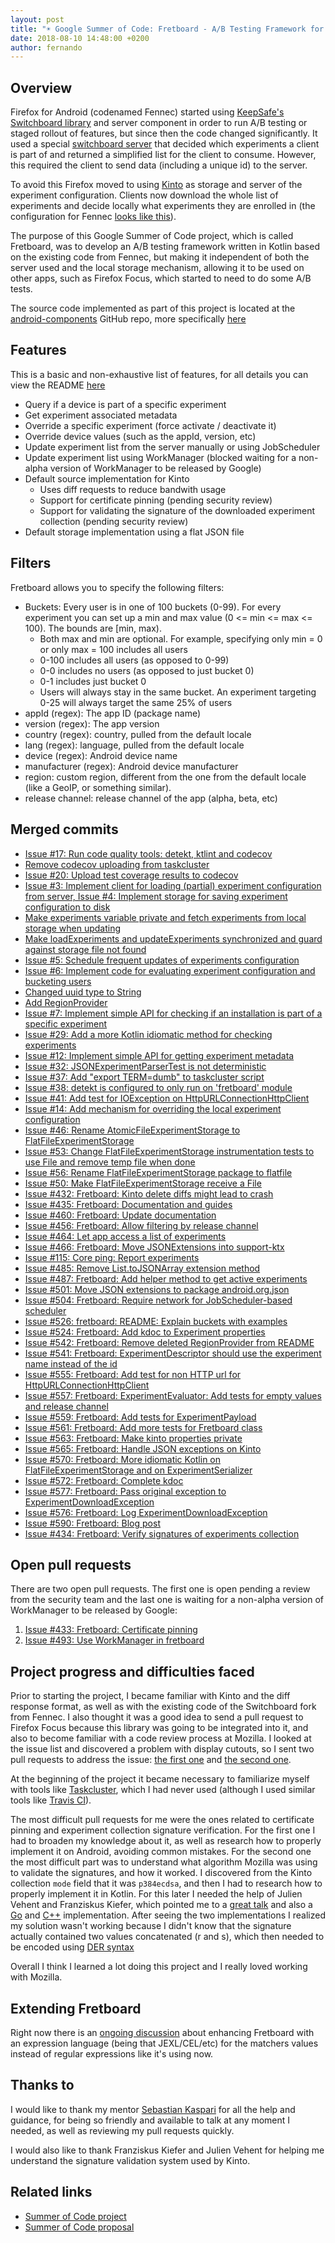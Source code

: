 ```yaml
---
layout: post
title: "☀️ Google Summer of Code: Fretboard - A/B Testing Framework for Android"
date: 2018-08-10 14:48:00 +0200
author: fernando
---
```


## Overview
Firefox for Android (codenamed Fennec) started using [KeepSafe's Switchboard library](https://github.com/KeepSafe/Switchboard) and server component in order to run A/B testing or staged rollout of features, but since then the code changed significantly. It used a special [switchboard server](https://github.com/mozilla-services/switchboard-server) that decided which experiments a client is part of and returned a simplified list for the client to consume. However, this required the client to send data (including a unique id) to the server.

To avoid this Firefox moved to using [Kinto](https://github.com/Kinto/kinto) as storage and server of the experiment configuration. Clients now download the whole list of experiments and decide locally what experiments they are enrolled in (the configuration for Fennec [looks like this](https://firefox.settings.services.mozilla.com/v1/buckets/fennec/collections/experiments/records)).

The purpose of this Google Summer of Code project, which is called Fretboard, was to develop an A/B testing framework written in Kotlin based on the existing code from Fennec, but making it independent of both the server used and the local storage mechanism, allowing it to be used on other apps, such as Firefox Focus, which started to need to do some A/B tests.

The source code implemented as part of this project is located at the [android-components](https://github.com/mozilla-mobile/android-components) GitHub repo, more specifically [here](https://github.com/mozilla-mobile/android-components/tree/main/components/service/fretboard)

## Features
This is a basic and non-exhaustive list of features, for all details you can view the README [here](https://github.com/mozilla-mobile/android-components/blob/main/components/service/fretboard/README.md)

* Query if a device is part of a specific experiment
* Get experiment associated metadata
* Override a specific experiment (force activate / deactivate it)
* Override device values (such as the appId, version, etc)
* Update experiment list from the server manually or using JobScheduler 
* Update experiment list using WorkManager (blocked waiting for a non-alpha version of WorkManager to be released by Google)
* Default source implementation for Kinto
    * Uses diff requests to reduce bandwith usage
    * Support for certificate pinning (pending security review)
    * Support for validating the signature of the downloaded experiment collection (pending security review)
* Default storage implementation using a flat JSON file

## Filters
Fretboard allows you to specify the following filters:
- Buckets: Every user is in one of 100 buckets (0-99). For every experiment you can set up a min and max value (0 <= min <= max <= 100). The bounds are [min, max).
    - Both max and min are optional. For example, specifying only min = 0 or only max = 100 includes all users
    - 0-100 includes all users (as opposed to 0-99)
    - 0-0 includes no users (as opposed to just bucket 0)
    - 0-1 includes just bucket 0
    - Users will always stay in the same bucket. An experiment targeting 0-25 will always target the same 25% of users
- appId (regex): The app ID (package name)
- version (regex): The app version
- country (regex): country, pulled from the default locale
- lang (regex): language, pulled from the default locale
- device (regex): Android device name
- manufacturer (regex): Android device manufacturer
- region: custom region, different from the one from the default locale (like a GeoIP, or something similar).
- release channel: release channel of the app (alpha, beta, etc)

## Merged commits
* [Issue #17: Run code quality tools: detekt, ktlint and codecov](https://github.com/mozilla-mobile/android-components/commit/cb4a3685f7ec3d79cf356fba7a95d04f5373c9f7)
* [Remove codecov uploading from taskcluster](https://github.com/mozilla-mobile/android-components/commit/79f49c7a61ee2560bb6e4233586d2b0fc10a978f)
* [Issue #20: Upload test coverage results to codecov](https://github.com/mozilla-mobile/android-components/commit/71a165d094fb777113f06d1e2ac27f2c082bba29)
* [Issue #3: Implement client for loading (partial) experiment configuration from server, Issue #4: Implement storage for saving experiment configuration to disk](https://github.com/mozilla-mobile/android-components/commit/7996c0c11a40939cac73914b83fc2ec578927596)
* [Make experiments variable private and fetch experiments from local storage when updating](https://github.com/mozilla-mobile/android-components/commit/63c9792d9c98b7b5cb12aa62fec792710fa116d0)
* [Make loadExperiments and updateExperiments synchronized and guard against storage file not found](https://github.com/mozilla-mobile/android-components/commit/cd812f3fb63b853d842c7af87c69587bec5f45d6)
* [Issue #5: Schedule frequent updates of experiments configuration](https://github.com/mozilla-mobile/android-components/commit/fcf13f7b794966f2f111ebaccc2a468465c72fff)
* [Issue #6: Implement code for evaluating experiment configuration and bucketing users](https://github.com/mozilla-mobile/android-components/commit/b4d9e41b749f34ac75cdb01e6c5150368fcdcba3)
* [Changed uuid type to String](https://github.com/mozilla-mobile/android-components/commit/b9057672604a675f7d9edddc5d6707e07cef0b78)
* [Add RegionProvider](https://github.com/mozilla-mobile/android-components/commit/af80d363dd7a522f43990550a7096aa5a68c9b3e)
* [Issue #7: Implement simple API for checking if an installation is part of a specific experiment](https://github.com/mozilla-mobile/android-components/commit/93b2fb9407926a7910b353265667938f2daaea63)
* [Issue #29: Add a more Kotlin idiomatic method for checking experiments](https://github.com/mozilla-mobile/android-components/commit/1c7ca693e29356d54f6bf354fe7506aab18dca80)
* [Issue #12: Implement simple API for getting experiment metadata](https://github.com/mozilla-mobile/android-components/commit/36b17e1e2d8d87992dab5b3e8d72e463032a827a)
* [Issue #32: JSONExperimentParserTest is not deterministic](https://github.com/mozilla-mobile/android-components/commit/57d91cfcce0f028a1a3523bc390966f99ad2caa5)
* [Issue #37: Add "export TERM=dumb" to taskcluster script](https://github.com/mozilla-mobile/android-components/commit/0c4ce5d8632c777d535aaeea4678c5cdac42380c)
* [Issue #38: detekt is configured to only run on 'fretboard' module](https://github.com/mozilla-mobile/android-components/commit/d5ebdda10e04d5429adcb0952d2838e38b7d8f89)
* [Issue #41: Add test for IOException on HttpURLConnectionHttpClient](https://github.com/mozilla-mobile/android-components/commit/267c633217b920d2d76d134884e439c7b5efdcb6)
* [Issue #14: Add mechanism for overriding the local experiment configuration](https://github.com/mozilla-mobile/android-components/commit/1f745bcfa8d879145f4514bf431ef9f5eb3978af)
* [Issue #46: Rename AtomicFileExperimentStorage to FlatFileExperimentStorage](https://github.com/mozilla-mobile/android-components/commit/3adeb6c7bc4071f90601b46adc0e418a6edb4828)
* [Issue #53: Change FlatFileExperimentStorage instrumentation tests to use File and remove temp file when done](https://github.com/mozilla-mobile/android-components/commit/e788b0c394ecbe7cfa788bd0628c75d64a85fd6d)
* [Issue #56: Rename FlatFileExperimentStorage package to flatfile](https://github.com/mozilla-mobile/android-components/commit/a824b5d4c0318ce865e3980e0723af6e8c462939)
* [Issue #50: Make FlatFileExperimentStorage receive a File](https://github.com/mozilla-mobile/android-components/commit/2e5103b1984156ad5cf8b3011813894dd25f516f)
* [Issue #432: Fretboard: Kinto delete diffs might lead to crash](https://github.com/mozilla-mobile/android-components/commit/ee164fc8121c1cb338be1e28c00b99d2077a7799)
* [Issue #435: Fretboard: Documentation and guides](https://github.com/mozilla-mobile/android-components/commit/ae40fbeee03009e836455604453bf32678fc06ca)
* [Issue #460: Fretboard: Update documentation](https://github.com/mozilla-mobile/android-components/commit/050b98f41743ccad319bdb8263b1067944971431)
* [Issue #456: Fretboard: Allow filtering by release channel](https://github.com/mozilla-mobile/android-components/commit/43b3938ee9386a33c34f658017f5ae289d2a3e97)
* [Issue #464: Let app access a list of experiments](https://github.com/mozilla-mobile/android-components/commit/5a999c4a482c7b6f6bb7641da9da6031ba4f4568)
* [Issue #466: Fretboard: Move JSONExtensions into support-ktx](https://github.com/mozilla-mobile/android-components/commit/0acf5a5ca79a743d768b5fe80fd04ba35ba5f5ec)
* [Issue #115: Core ping: Report experiments](https://github.com/mozilla-mobile/android-components/commit/0a22a10b5ee7aa081996992aa1567e9abca17105)
* [Issue #485: Remove List.toJSONArray extension method](https://github.com/mozilla-mobile/android-components/commit/c4005e7676050ca19ba8cbd8c7a4c0e37e15073b)
* [Issue #487: Fretboard: Add helper method to get active experiments](https://github.com/mozilla-mobile/android-components/commit/ed825a67c1f54724aa8577bdb4c5874e91968e36)
* [Issue #501: Move JSON extensions to package android.org.json](https://github.com/mozilla-mobile/android-components/commit/a230066b4b568fd2642b27c82f8417afe9abeb54)
* [Issue #504: Fretboard: Require network for JobScheduler-based scheduler](https://github.com/mozilla-mobile/android-components/commit/17630ffd5d8b64c2233a1f3f41f12f6ab73d1cf4)
* [Issue #526: fretboard: README: Explain buckets with examples](https://github.com/mozilla-mobile/android-components/commit/5db98276dd7aa935ab5bec86fba04a40b9ea302a)
* [Issue #524: Fretboard: Add kdoc to Experiment properties](https://github.com/mozilla-mobile/android-components/commit/b8b94f5d421717c0c488656d0838f3478d9f37ad)
* [Issue #542: Fretboard: Remove deleted RegionProvider from README](https://github.com/mozilla-mobile/android-components/commit/6e856a4ddde730058326f2eb4c2441f3c0e8cda9)
* [Issue #541: Fretboard: ExperimentDescriptor should use the experiment name instead of the id](https://github.com/mozilla-mobile/android-components/commit/a9d6ba5863c12411f6b5b9a3cf9bc7dc5900e806)
* [Issue #555: Fretboard: Add test for non HTTP url for HttpURLConnectionHttpClient](https://github.com/mozilla-mobile/android-components/commit/170b8743635f7e6c1cc5b133518d48a86df96271)
* [Issue #557: Fretboard: ExperimentEvaluator: Add tests for empty values and release channel](https://github.com/mozilla-mobile/android-components/commit/7c7bfe00b3bd9192c3b74c53506fa96ff1534dd7)
* [Issue #559: Fretboard: Add tests for ExperimentPayload](https://github.com/mozilla-mobile/android-components/commit/da483522ce9ecfea8b4c2bb00fcd772cbba3537d)
* [Issue #561: Fretboard: Add more tests for Fretboard class](https://github.com/mozilla-mobile/android-components/commit/6aa253a6bb6cd6f898cf96cba9e3973895a54dca)
* [Issue #563: Fretboard: Make kinto properties private](https://github.com/mozilla-mobile/android-components/commit/80d1bbf100448bccca64f1a84c881fc7e1a50795)
* [Issue #565: Fretboard: Handle JSON exceptions on Kinto](https://github.com/mozilla-mobile/android-components/commit/0ba81f51500a063a71b8db35540fb9aeab15218b)
* [Issue #570: Fretboard: More idiomatic Kotlin on FlatFileExperimentStorage and on ExperimentSerializer](https://github.com/mozilla-mobile/android-components/commit/40d000b7a8815cb6b8786e49b501f8e86bee7ef4)
* [Issue #572: Fretboard: Complete kdoc](https://github.com/mozilla-mobile/android-components/commit/c874c343cab18fe64f45ba8eb9a726f829fe06b9)
* [Issue #577: Fretboard: Pass original exception to ExperimentDownloadException](https://github.com/mozilla-mobile/android-components/pull/579)
* [Issue #576: Fretboard: Log ExperimentDownloadException](https://github.com/mozilla-mobile/android-components/pull/582)
* [Issue #590: Fretboard: Blog post](https://github.com/mozilla-mobile/android-components/commit/75a87f8774e2848769e7d18e0253b7bf49464d68)
* [Issue #434: Fretboard: Verify signatures of experiments collection](https://github.com/mozilla-mobile/android-components/commit/f65aad40e6f8ec84009a3f809f816c1c969c7082)

## Open pull requests
There are two open pull requests. The first one is open pending a review from the security team and the last one is waiting for a non-alpha version of WorkManager to be released by Google:

1. [Issue #433: Fretboard: Certificate pinning](https://github.com/mozilla-mobile/android-components/pull/446)
2. [Issue #493: Use WorkManager in fretboard](https://github.com/mozilla-mobile/android-components/pull/503)

## Project progress and difficulties faced
Prior to starting the project, I became familiar with Kinto and the diff response format, as well as with the existing code of the Switchboard fork from Fennec. I also thought it was a good idea to send a pull request to Firefox Focus because this library was going to be integrated into it, and also to become familiar with a code review process at Mozilla. I looked at the issue list and discovered a problem with display cutouts, so I sent two pull requests to address the issue: [the first one](https://github.com/mozilla-mobile/focus-android/pull/2264) and [the second one](https://github.com/mozilla-mobile/focus-android/pull/2278).

At the beginning of the project it became necessary to familiarize myself with tools like [Taskcluster](https://github.com/taskcluster), which I had never used (although I used similar tools like [Travis CI](https://travis-ci.org/)).

The most difficult pull requests for me were the ones related to certificate pinning and experiment collection signature verification. For the first one I had to broaden my knowledge about it, as well as research how to properly implement it on Android, avoiding common mistakes.
For the second one the most difficult part was to understand what algorithm Mozilla was using to validate the signatures, and how it worked. I discovered from the Kinto collection `mode` field that it was `p384ecdsa`, and then I had to research how to properly implement it in Kotlin. For this later I needed the help of Julien Vehent and Franziskus Kiefer, which pointed me to a [great talk](https://www.youtube.com/watch?v=b2kPo8YdLTw&t=0s&list=WL&index=2) and also a [Go](https://github.com/mozilla-services/autograph/blob/master/tools/autograph-monitor/contentsignature.go#L35) and [C++](https://searchfox.org/mozilla-central/source/security/manager/ssl/ContentSignatureVerifier.cpp) implementation. After seeing the two implementations I realized my solution wasn't working because I didn't know that the signature actually contained two values concatenated (r and s), which then needed to be encoded using [DER syntax](https://crypto.stackexchange.com/questions/1795/how-can-i-convert-a-der-ecdsa-signature-to-asn-1)

Overall I think I learned a lot doing this project and I really loved working with Mozilla.

## Extending Fretboard
Right now there is an [ongoing discussion](https://github.com/mozilla-mobile/android-components/issues/454) about enhancing Fretboard with an expression language (being that JEXL/CEL/etc) for the matchers values instead of regular expressions like it's using now.

## Thanks to
I would like to thank my mentor [Sebastian Kaspari](https://mozillians.org/en-US/u/sebastian.kaspari/) for all the help and guidance, for being so friendly and available to talk at any moment I needed, as well as reviewing my pull requests quickly.

I would also like to thank Franziskus Kiefer and Julien Vehent for helping me understand the signature validation system used by Kinto.

## Related links
* [Summer of Code project](https://summerofcode.withgoogle.com/projects/#6511592707981312)
* [Summer of Code proposal](https://summerofcode.withgoogle.com/serve/6444466999656448/)
